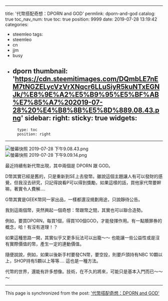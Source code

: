 
---
title: '代幣搭配奇想：DPORN and GOD'
permlink: dporn-and-god
catalog: true
toc_nav_num: true
toc: true
position: 9999
date: 2019-07-28 13:19:42
categories:
- steemleo
tags:
- steemleo
- cn
- jjm
- busy
- dporn
thumbnail: 'https://cdn.steemitimages.com/DQmbLE7nEM7tNGZELycVzVrXNqcr6LLuSiyR5kuNTxEGNJk/%E8%9E%A2%E5%B9%95%E5%BF%AB%E7%85%A7%202019-07-28%20%E4%B8%8B%E5%8D%889.08.43.png'
sidebar:
    right:
        sticky: true
widgets:
    -
        type: toc
        position: right
---


![螢幕快照 2019-07-28 下午9.08.43.png](https://cdn.steemitimages.com/DQmbLE7nEM7tNGZELycVzVrXNqcr6LLuSiyR5kuNTxEGNJk/%E8%9E%A2%E5%B9%95%E5%BF%AB%E7%85%A7%202019-07-28%20%E4%B8%8B%E5%8D%889.08.43.png) ![螢幕快照 2019-07-28 下午9.09.14.png](https://cdn.steemitimages.com/DQmdMDCVUH9CLnUq4drABcN4tLcWFtoVY6y61aFjYgtR94a/%E8%9E%A2%E5%B9%95%E5%BF%AB%E7%85%A7%202019-07-28%20%E4%B8%8B%E5%8D%889.09.14.png)

最近持續有新代幣出現，其中兩個是 DPORN 跟 GOD。

D幣其實已經是舊的，只是重新到SE上去發幣。雖說這個主題讓人有可以發財的感覺，但我沒去研究，只記得說看P可以得到獎勵，如果這樣的話，買他家代幣要幹嘛，著實令人費解....

G幣其實是GEEK幣同一家出品，一樣都還沒規劃用途，只說靜待公告。

我到這兩個幣，突然興起一個奇想：幣跟幣之間，其實也可以聯合造勢。

例如，要買DPORN，每買1個，得買100個GOD，才能發揮作用。有一點贖罪券的概念，哈！有沒有道理！？

如果這種思路一開，其實似乎又更多玩法可以出籠～～ 也能讓一些公益性或是沒有實際價值的幣，產生一定的連動價值。

隨便說說，例如，如果以後新手村要發CN幣，要空投，則要戶頭持有NBC 10顆以上，SHOP持有5顆以上等等.... 這也是一種方法。

代幣的世界，還能有許多想像。技術，在不久的將來，可能只是基本入門而已～～～

- - -

This page is synchronized from the post: ['代幣搭配奇想：DPORN and GOD'](https://steemit.com/@deanliu/dporn-and-god)
